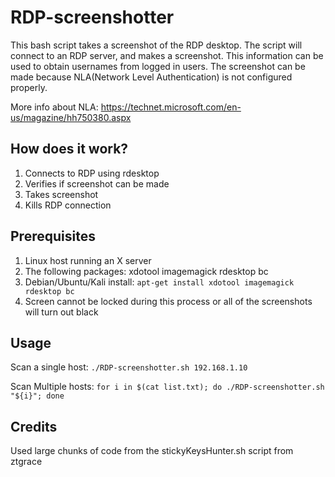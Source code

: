 # RDP-screenshotter

This bash script takes a screenshot of the RDP desktop.
The script will connect to an RDP server, and makes a screenshot. This information can be used to obtain usernames from logged in users.
The screenshot can be made because NLA(Network Level Authentication) is not configured properly.

More info about NLA: https://technet.microsoft.com/en-us/magazine/hh750380.aspx

## How does it work?

1. Connects to RDP using rdesktop
2. Verifies if screenshot can be made
3. Takes screenshot
4. Kills RDP connection

## Prerequisites

1. Linux host running an X server
2. The following packages: xdotool imagemagick rdesktop bc
3. Debian/Ubuntu/Kali install: `apt-get install xdotool imagemagick rdesktop bc`
3. Screen cannot be locked during this process or all of the screenshots will turn out black

## Usage
Scan a single host: `./RDP-screenshotter.sh 192.168.1.10`

Scan Multiple hosts: `for i in $(cat list.txt); do ./RDP-screenshotter.sh "${i}"; done`

## Credits
Used large chunks of code from the stickyKeysHunter.sh script from ztgrace

